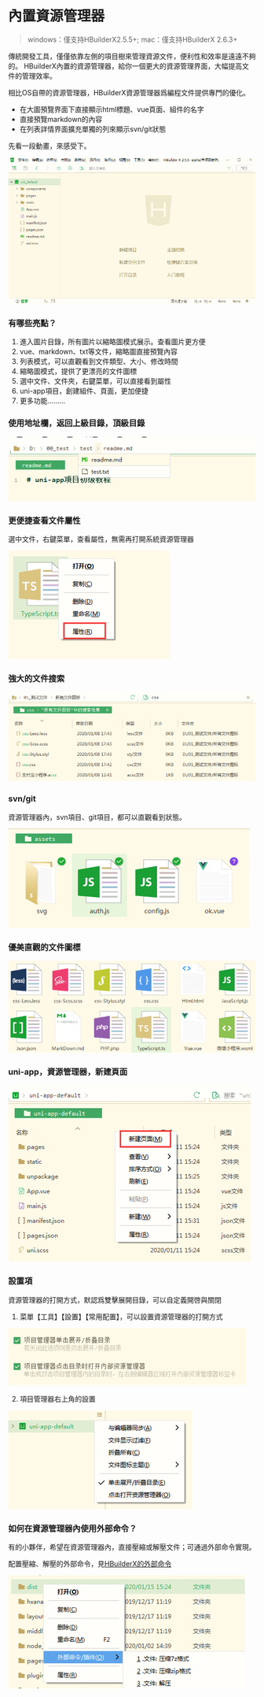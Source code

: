 # 內置資源管理器

> windows：僅支持HBuilderX2.5.5+; mac：僅支持HBuilderX 2.6.3+

傳統開發工具，僅僅依靠左側的項目樹來管理資源文件，便利性和效率是遠遠不夠的。
HBuilderX內置的資源管理器，給你一個更大的資源管理界面，大幅提高文件的管理效率。

相比OS自帶的資源管理器，HBuilderX資源管理器爲編程文件提供專門的優化。
- 在大圖預覽界面下直接顯示html標題、vue頁面、組件的名字
- 直接預覽markdown的內容
- 在列表詳情界面擴充單獨的列來顯示svn/git狀態

先看一段動畫，來感受下。

<img src="/static/snapshots/tutorial/explorer/explorer_1.gif" style="zoom:90%" />

### 有哪些亮點？

1. 進入圖片目錄，所有圖片以縮略圖模式展示。查看圖片更方便
2. vue、markdown、txt等文件，縮略圖直接預覽內容
3. 列表模式，可以直觀看到文件類型、大小、修改時間
4. 縮略圖模式，提供了更漂亮的文件圖標
5. 選中文件、文件夾，右鍵菜單，可以直接看到屬性
6. uni-app項目，創建組件、頁面，更加便捷
7. 更多功能.........

### 使用地址欄，返回上級目錄，頂級目錄

<img src="/static/snapshots/tutorial/explorer/explorer_2.png" />


### 更便捷查看文件屬性

選中文件，右鍵菜單，查看屬性，無需再打開系統資源管理器

<img src="/static/snapshots/tutorial/explorer/explorer_3.png" />

### 強大的文件搜索

<img src="/static/snapshots/tutorial/explorer/explorer_4.png" />


### svn/git 

資源管理器內，svn項目、git項目，都可以直觀看到狀態。

<img src="/static/snapshots/tutorial/explorer/explorer_5.png" />


### 優美直觀的文件圖標

<img src="/static/snapshots/tutorial/explorer/explorer_6.png" />

###  uni-app，資源管理器，新建頁面

<img src="/static/snapshots/tutorial/explorer/explorer_7.png" />


### 設置項

資源管理器的打開方式，默認爲雙擊展開目錄，可以自定義開啓與關閉

1. 菜單【工具】【設置】【常用配置】，可以設置資源管理器的打開方式

<img src="/static/snapshots/tutorial/explorer/explorer_8.png" />

2. 項目管理器右上角的設置

<img src="/static/snapshots/tutorial/explorer/explorer_9.png" />

### 如何在資源管理器內使用外部命令？

有的小夥伴，希望在資源管理器內，直接壓縮或解壓文件；可通過外部命令實現。

配置壓縮、解壓的外部命令，見[HBuilderX的外部命令](/Tutorial/UserGuide/externalCommands)

<img src="/static/snapshots/tutorial/explorer/explorer_10.png" />
